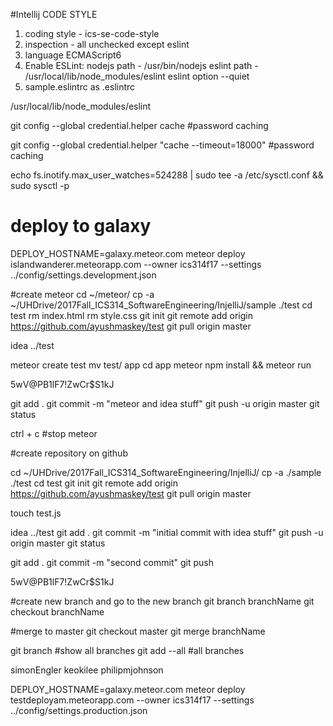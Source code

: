 #Intellij
CODE STYLE
1. coding style - ics-se-code-style
2. inspection - all unchecked except eslint
3. language ECMAScript6
4. Enable ESLint:
	nodejs path - /usr/bin/nodejs
	eslint path - /usr/local/lib/node_modules/eslint
	eslint option --quiet
5. sample.eslintrc as .eslintrc

/usr/local/lib/node_modules/eslint

git config --global credential.helper cache			#password caching

git config --global credential.helper "cache --timeout=18000"			#password caching

echo fs.inotify.max_user_watches=524288 | sudo tee -a /etc/sysctl.conf && sudo sysctl -p


# deploy to galaxy
DEPLOY_HOSTNAME=galaxy.meteor.com meteor deploy islandwanderer.meteorapp.com --owner ics314f17 --settings ../config/settings.development.json


#create meteor
cd ~/meteor/
cp -a ~/UHDrive/2017Fall_ICS314_SoftwareEngineering/InjelliJ/sample ./test 
cd test
rm index.html
rm style.css
git init
git remote add origin https://github.com/ayushmaskey/test
git pull origin master

idea ../test

meteor create test
mv test/ app
cd app
meteor npm install && meteor run


5wV@PB1lF7!ZwCr$S1kJ



git add .
git commit -m "meteor and idea stuff"
git push -u origin master
git status


ctrl + c		#stop meteor

#create repository on github

cd ~/UHDrive/2017Fall_ICS314_SoftwareEngineering/InjelliJ/
cp -a ./sample ./test 
cd test
git init
git remote add origin https://github.com/ayushmaskey/test
git pull origin master

touch test.js

idea ../test
git add .
git commit -m "initial commit with idea stuff"
git push -u origin master
git status

git add .
git commit -m "second commit"
git push

5wV@PB1lF7!ZwCr$S1kJ

#create new branch and go to the new branch
git branch branchName
git checkout branchName

#merge to master
git checkout master
git merge branchName

git branch		#show all branches
git add --all		#all branches

simonEngler
keokilee
philipmjohnson


DEPLOY_HOSTNAME=galaxy.meteor.com meteor deploy testdeployam.meteorapp.com --owner ics314f17 --settings ../config/settings.production.json





